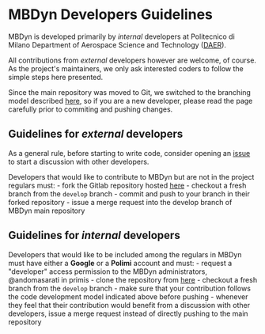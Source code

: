 # MBDyn Developers Guidelines

MBDyn is developed primarily by _internal_ developers at Politecnico di 
Milano Department of Aerospace Science and Technology 
([DAER](www.aero.polimi.it)). 

All contributions from _external_ developers however are welcome, of course.
As the project's maintainers, we only ask interested coders to follow the 
simple steps here presented.

Since the main repository was moved to Git, we switched to the branching 
model described [here](https://nvie.com/posts/a-successful-git-branching-model/), 
so if you are a new developer, please read the page carefully prior to commiting
and pushing changes.

## Guidelines for _external_ developers
As a general rule, before starting to write code, consider opening an 
[issue](https://gitlab.com/help/user/project/issues/index.md) to start a 
discussion with other developers.

Developers that would like to contribute to MBDyn but are not in the project
regulars must:
    - fork the Gitlab repository hosted [here](https://gitlab.polimi.it/Pub/mbdyn.git)
    - checkout a fresh branch from the `develop` branch
    - commit and push to your branch in their forked repository
    - issue a merge request into the develop branch of MBDyn main repository

## Guidelines for _internal_ developers
Developers that would like to be included among the regulars in MBDyn must have
either a **Google** or a **Polimi** account and must:
    - request a "developer" access permission to the MBDyn administrators, 
      @andomasarati in primis
    - clone the repository from [here](https://gitlab.polimi.it/Pub/mbdyn.git)
    - checkout a fresh branch from the `develop` branch
    - make sure that your contribution follows the code development model 
      indicated above before pushing
    - whenever they feel that their contribution would benefit from a discussion
      with other developers, issue a merge request instead of directly pushing
      to the main repository
    